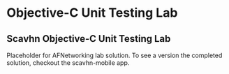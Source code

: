 Objective-C Unit Testing Lab  
============================

## Scavhn Objective-C Unit Testing Lab
Placeholder for AFNetworking lab solution.  To see a version the completed solution, checkout the scavhn-mobile app.


